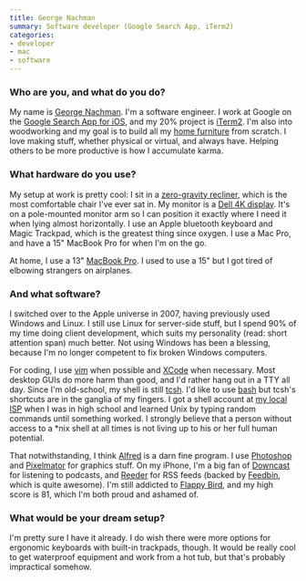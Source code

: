 ```yaml
---
title: George Nachman
summary: Software developer (Google Search App, iTerm2)
categories:
- developer
- mac
- software
---
```


### Who are you, and what do you do?

My name is [George Nachman](https://twitter.com/gnachman "George's Twitter account."). I'm a software engineer. I work at Google on the [Google Search App for iOS][google-search-ios], and my 20% project is [iTerm2][]. I'm also into woodworking and my goal is to build all my [home furniture](https://www.dropbox.com/sc/3pddlsoohndhe6b/AADVdOuWiFtcuLkOUr0Zi8k6a "George's photos of his home-made furniture.") from scratch. I love making stuff, whether physical or virtual, and always have. Helping others to be more productive is how I accumulate karma.

### What hardware do you use?

My setup at work is pretty cool: I sit in a [zero-gravity recliner][perfect-chair], which is the most comfortable chair I've ever sat in. My monitor is a [Dell 4K display][ultrasharp-up2414q]. It's on a pole-mounted monitor arm so I can position it exactly where I need it when lying almost horizontally. I use an Apple bluetooth keyboard and Magic Trackpad, which is the greatest thing since oxygen. I use a Mac Pro, and have a 15" MacBook Pro for when I'm on the go.

At home, I use a 13" [MacBook Pro][macbook-pro]. I used to use a 15" but I got tired of elbowing strangers on airplanes.

### And what software?

I switched over to the Apple universe in 2007, having previously used Windows and Linux. I still use Linux for server-side stuff, but I spend 90% of my time doing client development, which suits my personality (read: short attention span) much better. Not using Windows has been a blessing, because I'm no longer competent to fix broken Windows computers.

For coding, I use [vim][] when possible and [XCode][] when necessary. Most desktop GUIs do more harm than good, and I'd rather hang out in a TTY all day. Since I'm old-school, my shell is still [tcsh][]. I'd like to use [bash][] but tcsh's shortcuts are in the ganglia of my fingers. I got a shell account at [my local ISP](http://en.wikipedia.org/wiki/Digex "The Wikipedia entry for Digex.") when I was in high school and learned Unix by typing random commands until something worked. I strongly believe that a person without access to a *nix shell at all times is not living up to his or her full human potential.

That notwithstanding, I think [Alfred][] is a darn fine program. I use [Photoshop][] and [Pixelmator][] for graphics stuff. On my iPhone, I'm a big fan of [Downcast][downcast-ios] for listening to podcasts, and [Reeder][reeder-ios] for RSS feeds (backed by [Feedbin][], which is quite awesome). I'm still addicted to [Flappy Bird][flappy-bird-ios], and my high score is 81, which I'm both proud and ashamed of.

### What would be your dream setup?

I'm pretty sure I have it already. I do wish there were more options for ergonomic keyboards with built-in trackpads, though. It would be really cool to get waterproof equipment and work from a hot tub, but that's probably impractical somehow.

[ultrasharp-up2414q]: http://accessories.us.dell.com/sna/productdetail.aspx?c=us&l=en&cs=19&sku=860-BBCD "A 24 inch 4K monitor."
[macbook-pro]: https://www.apple.com/macbook-pro/ "A laptop."
[perfect-chair]: http://www.humantouch.com/perfect-chairs.html "A zero-gravity recliner."
[reeder-ios]: http://reederapp.com/ios/ "A Google Reader client for iOS."
[iterm2]: http://iterm2.com/ "An alternative terminal application for Mac OS X."
[google-search-ios]: https://itunes.apple.com/us/app/id284815942 "Google's Search app for iOS."
[tcsh]: http://www.tcsh.org/Welcome "A command-line shell."
[alfred]: https://www.alfredapp.com/ "A launcher app for the Mac."
[flappy-bird-ios]: https://en.wikipedia.org/wiki/Flappy_Bird "A game about a bird avoiding pipes."
[feedbin]: https://feedbin.com/ "A feed reading service."
[downcast-ios]: http://www.downcastapp.com/ "An app for downloading podcasts."
[vim]: http://www.vim.org/ "A command-line text editor."
[xcode]: https://en.wikipedia.org/wiki/Xcode "An IDE for Mac developers."
[bash]: http://www.gnu.org/software/bash/ "A terminal shell."
[pixelmator]: http://www.pixelmator.com/mac/ "An image editor for the Mac."
[photoshop]: https://www.adobe.com/products/photoshop.html "A bitmap image editor."
